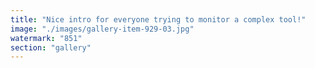 ```yaml
---
title: "Nice intro for everyone trying to monitor a complex tool!"
image: "./images/gallery-item-929-03.jpg"
watermark: "851"
section: "gallery"
---
```

